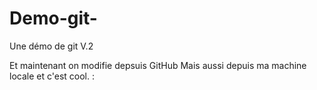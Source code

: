 # Demo-git-
Une démo de git V.2 

Et maintenant on modifie depsuis GitHub
Mais aussi depuis ma machine locale et c'est cool.
:

